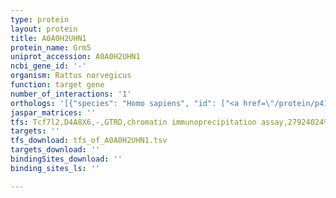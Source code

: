 ```yaml
---
type: protein
layout: protein
title: A0A0H2UHN1
protein_name: Grm5
uniprot_accession: A0A0H2UHN1
ncbi_gene_id: '-'
organism: Rattus norvegicus
function: target gene
number_of_interactions: '1'
orthologs: '[{"species": "Homo sapiens", "id": ["<a href=\"/protein/p41594\">P41594</a>"]}, {"species": "Danio rerio", "id": ["<a href=\"/protein/a0a0g2kht7\">A0A0G2KHT7</a>"]}, {"species": "Mus musculus", "id": ["<a href=\"/protein/q3uvx5\">Q3UVX5</a>"]}, {"species": "Caenorhabditis elegans", "id": ["<a href=\"/protein/g5eg10\">G5EG10</a>"]}]'
jaspar_matrices: ''
tfs: Tcf7l2,D4A8X6,-,GTRD,chromatin immunoprecipitation assay,27924024%5Buid%5D,No
targets: ''
tfs_download: tfs_of_A0A0H2UHN1.tsv
targets_download: ''
bindingSites_download: ''
binding_sites_ls: ''

---
```

